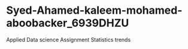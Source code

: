 # Syed-Ahamed-kaleem-mohamed-aboobacker_6939DHZU
Applied Data science  Assignment Statistics trends
